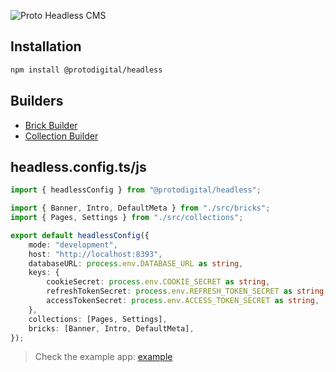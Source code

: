 ![Proto Headless CMS](https://github.com/ProtoDigitalUK/proto_headless/blob/master/banner.png?raw=true)

## Installation

```bash
npm install @protodigital/headless
```

## Builders

- [Brick Builder]()
- [Collection Builder]()

## headless.config.ts/js

```ts
import { headlessConfig } from "@protodigital/headless";

import { Banner, Intro, DefaultMeta } from "./src/bricks";
import { Pages, Settings } from "./src/collections";

export default headlessConfig({
    mode: "development",
    host: "http://localhost:8393",
    databaseURL: process.env.DATABASE_URL as string,
    keys: {
        cookieSecret: process.env.COOKIE_SECRET as string,
        refreshTokenSecret: process.env.REFRESH_TOKEN_SECRET as string,
        accessTokenSecret: process.env.ACCESS_TOKEN_SECRET as string,
    },
    collections: [Pages, Settings],
    bricks: [Banner, Intro, DefaultMeta],
});
```

> Check the example app: [example](https://github.com/ProtoDigitalUK/proto_headless/tree/master/apps/headless-example/headless.config.ts)
